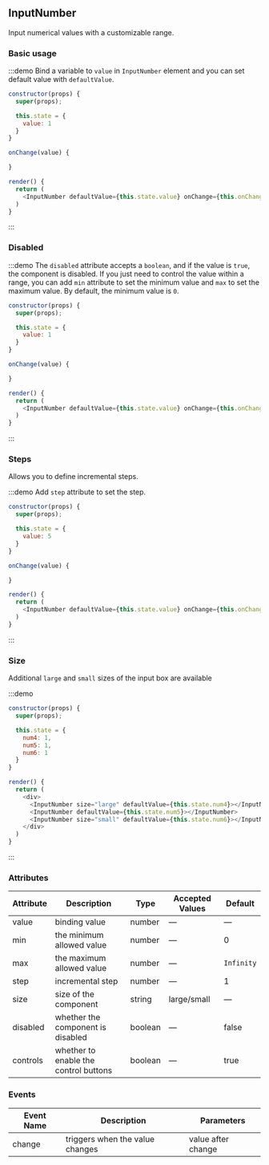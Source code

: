 ## InputNumber

Input numerical values with a customizable range.

### Basic usage

:::demo Bind a variable to `value` in `InputNumber` element and you can set default value with `defaultValue`.

```js
constructor(props) {
  super(props);

  this.state = {
    value: 1
  }
}

onChange(value) {

}

render() {
  return (
    <InputNumber defaultValue={this.state.value} onChange={this.onChange.bind(this)} min="1" max="10"></InputNumber>
  )
}
```
:::

### Disabled

:::demo The `disabled` attribute accepts a `boolean`, and if the value is `true`, the component is disabled. If you just need to control the value within a range, you can add `min` attribute to set the minimum value and `max` to set the maximum value. By default, the minimum value is `0`.

```js
constructor(props) {
  super(props);

  this.state = {
    value: 1
  }
}

onChange(value) {

}

render() {
  return (
    <InputNumber defaultValue={this.state.value} onChange={this.onChange.bind(this)} disabled={true}></InputNumber>
  )
}
```
:::

### Steps

Allows you to define incremental steps.

:::demo Add `step` attribute to set the step.

```js
constructor(props) {
  super(props);

  this.state = {
    value: 5
  }
}

onChange(value) {

}

render() {
  return (
    <InputNumber defaultValue={this.state.value} onChange={this.onChange.bind(this)} step="2"></InputNumber>
  )
}
```
:::

### Size

Additional `large` and `small` sizes of the input box are available

:::demo

```js
constructor(props) {
  super(props);

  this.state = {
    num4: 1,
    num5: 1,
    num6: 1
  }
}

render() {
  return (
    <div>
      <InputNumber size="large" defaultValue={this.state.num4}></InputNumber>
      <InputNumber defaultValue={this.state.num5}></InputNumber>
      <InputNumber size="small" defaultValue={this.state.num6}></InputNumber>
    </div>
  )
}
```
:::

### Attributes

| Attribute      | Description          | Type      | Accepted Values       | Default  |
|----| ----| ---| ----| -----|
|value | binding value| number | — | — |
|min | the minimum allowed value | number | — | 0 |
|max | the maximum allowed value | number | — | `Infinity` |
|step | incremental step | number | — | 1 |
|size | size of the component | string | large/small| — |
|disabled| whether the component is disabled | boolean | — | false |
|controls| whether to enable the control buttons | boolean | — | true |

### Events

| Event Name | Description | Parameters |
|----| ---- | -----|
|change | triggers when the value changes | value after change |
